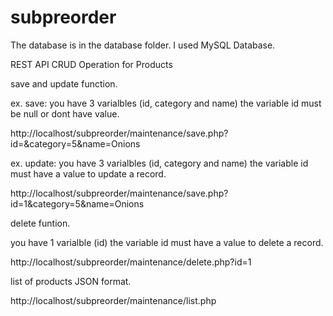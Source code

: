 # subpreorder

The database is in the database folder. I used MySQL Database.

REST API CRUD Operation for Products

save and update function.

ex. save: you have 3 varialbles (id, category and name) the variable id must be null or dont have value.

http://localhost/subpreorder/maintenance/save.php?id=&category=5&name=Onions

ex. update: you have 3 varialbles (id, category and name) the variable id must have a value to update a record.

http://localhost/subpreorder/maintenance/save.php?id=1&category=5&name=Onions


delete funtion.

 you have 1 varialble (id) the variable id must have a value to delete a record.

http://localhost/subpreorder/maintenance/delete.php?id=1


list of products JSON format.

http://localhost/subpreorder/maintenance/list.php
